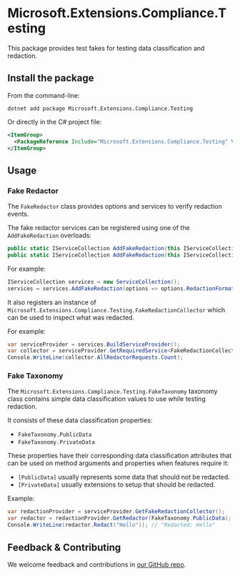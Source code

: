 # Microsoft.Extensions.Compliance.Testing

This package provides test fakes for testing data classification and redaction.

## Install the package

From the command-line:

```console
dotnet add package Microsoft.Extensions.Compliance.Testing
```

Or directly in the C# project file:

```xml
<ItemGroup>
  <PackageReference Include="Microsoft.Extensions.Compliance.Testing" Version="[CURRENTVERSION]" />
</ItemGroup>
```

## Usage

### Fake Redactor

The `FakeRedactor` class provides options and services to verify redaction events.

The fake redactor services can be registered using one of the `AddFakeRedaction` overloads:

```csharp
public static IServiceCollection AddFakeRedaction(this IServiceCollection services);
public static IServiceCollection AddFakeRedaction(this IServiceCollection services, Action<FakeRedactorOptions> configure);
```

For example:

```csharp
IServiceCollection services = new ServiceCollection();
services = services.AddFakeRedaction(options => options.RedactionFormat = "Redacted: {0}");
```

It also registers an instance of `Microsoft.Extensions.Compliance.Testing.FakeRedactionCollector` which can be used to inspect what was redacted.

For example:

```csharp
var serviceProvider = services.BuildServiceProvider();
var collector = serviceProvider.GetRequiredService<FakeRedactionCollector>();
Console.WriteLine(collector.AllRedactorRequests.Count); 
```

### Fake Taxonomy

The `Microsoft.Extensions.Compliance.Testing.FakeTaxonomy` taxonomy class contains simple data classification values to use while testing redaction.

It consists of these data classification properties:

- `FakeTaxonomy.PublicData`
- `FakeTaxonomy.PrivateData`

These properties have their corresponding data classification attributes that can be used on method arguments and properties when features require it:

- `[PublicData]` usually represents some data that should not be redacted.
- `[PrivateData]` usually extensions to setup that should be redacted.

Example:

```csharp
var redactionProvider = serviceProvider.GetFakeRedactionCollector();
var redactor = redactionProvider.GetRedactor(FakeTaxonomy.PublicData);
Console.WriteLine(redactor.Redact("Hello")); // "Redacted: Hello"
```

## Feedback & Contributing

We welcome feedback and contributions in [our GitHub repo](https://github.com/dotnet/extensions).
